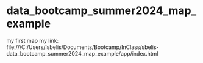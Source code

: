 # data_bootcamp_summer2024_map_example
my first map
my link:  file:///C:/Users/Isbelis/Documents/Bootcamp/InClass/sbelis-data_bootcamp_summer2024_map_example/app/index.html
